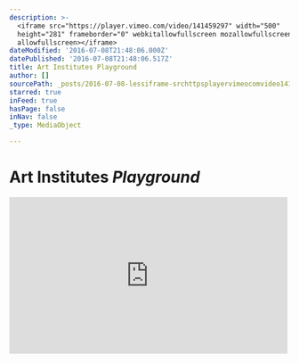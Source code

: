 ```yaml
---
description: >-
  <iframe src="https://player.vimeo.com/video/141459297" width="500"
  height="281" frameborder="0" webkitallowfullscreen mozallowfullscreen
  allowfullscreen></iframe>
dateModified: '2016-07-08T21:48:06.000Z'
datePublished: '2016-07-08T21:48:06.517Z'
title: Art Institutes Playground
author: []
sourcePath: _posts/2016-07-08-lessiframe-srchttpsplayervimeocomvideo141459297-width.md
starred: true
inFeed: true
hasPage: false
inNav: false
_type: MediaObject

---
```

# Art Institutes _Playground_

<iframe src="https://player.vimeo.com/video/141459297" width="500" height="281" frameborder="0" webkitallowfullscreen mozallowfullscreen allowfullscreen\></iframe\>